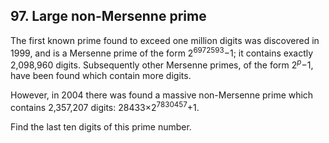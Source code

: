 ## 97. Large non-Mersenne prime

The first known prime found to exceed one million digits was discovered in 1999, and is a Mersenne prime of the form 2<sup>6972593</sup>&minus;1; it contains exactly 2,098,960 digits. Subsequently other Mersenne primes, of the form 2<sup><var>p</var></sup>&minus;1, have been found which contain more digits.

However, in 2004 there was found a massive non-Mersenne prime which contains 2,357,207 digits: 28433&times;2<sup>7830457</sup>+1.

Find the last ten digits of this prime number.
